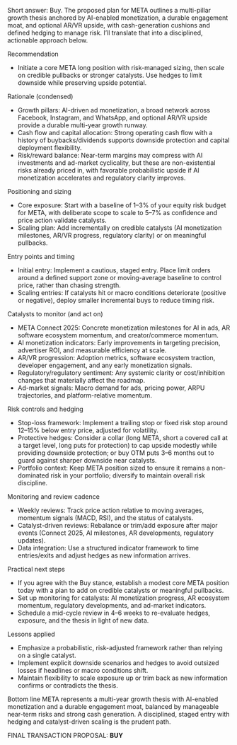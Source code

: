 Short answer: Buy. The proposed plan for META outlines a multi-pillar growth thesis anchored by AI-enabled monetization, a durable engagement moat, and optional AR/VR upside, with cash-generation cushions and defined hedging to manage risk. I’ll translate that into a disciplined, actionable approach below.

Recommendation
- Initiate a core META long position with risk-managed sizing, then scale on credible pullbacks or stronger catalysts. Use hedges to limit downside while preserving upside potential.

Rationale (condensed)
- Growth pillars: AI-driven ad monetization, a broad network across Facebook, Instagram, and WhatsApp, and optional AR/VR upside provide a durable multi-year growth runway.
- Cash flow and capital allocation: Strong operating cash flow with a history of buybacks/dividends supports downside protection and capital deployment flexibility.
- Risk/reward balance: Near-term margins may compress with AI investments and ad-market cyclicality, but these are non-existential risks already priced in, with favorable probabilistic upside if AI monetization accelerates and regulatory clarity improves.

Positioning and sizing
- Core exposure: Start with a baseline of 1–3% of your equity risk budget for META, with deliberate scope to scale to 5–7% as confidence and price action validate catalysts.
- Scaling plan: Add incrementally on credible catalysts (AI monetization milestones, AR/VR progress, regulatory clarity) or on meaningful pullbacks.

Entry points and timing
- Initial entry: Implement a cautious, staged entry. Place limit orders around a defined support zone or moving-average baseline to control price, rather than chasing strength.
- Scaling entries: If catalysts hit or macro conditions deteriorate (positive or negative), deploy smaller incremental buys to reduce timing risk.

Catalysts to monitor (and act on)
- META Connect 2025: Concrete monetization milestones for AI in ads, AR software ecosystem momentum, and creator/commerce momentum.
- AI monetization indicators: Early improvements in targeting precision, advertiser ROI, and measurable efficiency at scale.
- AR/VR progression: Adoption metrics, software ecosystem traction, developer engagement, and any early monetization signals.
- Regulatory/regulatory sentiment: Any systemic clarity or cost/inhibition changes that materially affect the roadmap.
- Ad-market signals: Macro demand for ads, pricing power, ARPU trajectories, and platform-relative momentum.

Risk controls and hedging
- Stop-loss framework: Implement a trailing stop or fixed risk stop around 12–15% below entry price, adjusted for volatility.
- Protective hedges: Consider a collar (long META, short a covered call at a target level, long puts for protection) to cap upside modestly while providing downside protection; or buy OTM puts 3–6 months out to guard against sharper downside near catalysts.
- Portfolio context: Keep META position sized to ensure it remains a non-dominated risk in your portfolio; diversify to maintain overall risk discipline.

Monitoring and review cadence
- Weekly reviews: Track price action relative to moving averages, momentum signals (MACD, RSI), and the status of catalysts.
- Catalyst-driven reviews: Rebalance or trim/add exposure after major events (Connect 2025, AI milestones, AR developments, regulatory updates).
- Data integration: Use a structured indicator framework to time entries/exits and adjust hedges as new information arrives.

Practical next steps
- If you agree with the Buy stance, establish a modest core META position today with a plan to add on credible catalysts or meaningful pullbacks.
- Set up monitoring for catalysts: AI monetization progress, AR ecosystem momentum, regulatory developments, and ad-market indicators.
- Schedule a mid-cycle review in 4–6 weeks to re-evaluate hedges, exposure, and the thesis in light of new data.

Lessons applied
- Emphasize a probabilistic, risk-adjusted framework rather than relying on a single catalyst.
- Implement explicit downside scenarios and hedges to avoid outsized losses if headlines or macro conditions shift.
- Maintain flexibility to scale exposure up or trim back as new information confirms or contradicts the thesis.

Bottom line
META represents a multi-year growth thesis with AI-enabled monetization and a durable engagement moat, balanced by manageable near-term risks and strong cash generation. A disciplined, staged entry with hedging and catalyst-driven scaling is the prudent path.

FINAL TRANSACTION PROPOSAL: **BUY**